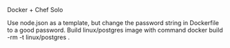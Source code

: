 Docker + Chef Solo

Use node.json as a template, but change the password string in Dockerfile to a good password.
Build linux/postgres image with command
docker build -rm -t linux/postgres .
